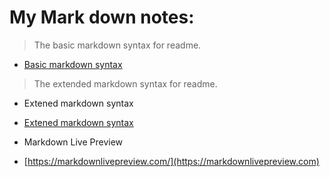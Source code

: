 # My Mark down notes:
> The basic markdown syntax for readme.
- [Basic markdown syntax](https://www.markdownguide.org/basic-syntax/)
> The extended markdown syntax for readme.

* Extened markdown syntax
- [Extened markdown syntax](https://www.markdownguide.org/extended-syntax/)

* Markdown Live Preview
- [https://markdownlivepreview.com/](https://markdownlivepreview.com)
  

